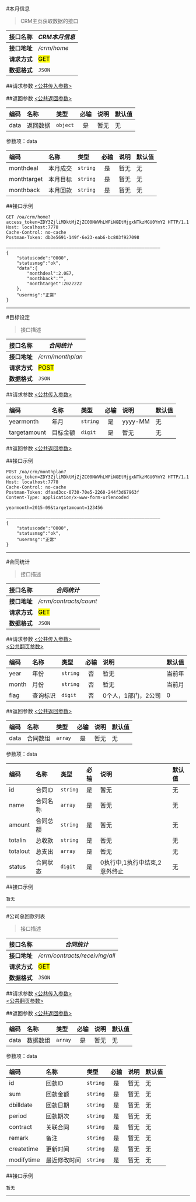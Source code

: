 #本月信息
>CRM主页获取数据的接口

| 接口名称 | *CRM本月信息* |
| -- | -- |
| **接口地址** | */crm/home* |
| **请求方式** | <mark>GET</mark> |
| **数据格式** | <code>JSON</code> |


##请求参数
[<公共传入参数>](../README.md)

##返回参数
[<公共返回参数>](../README.md)

|编码|名称|类型|必输|说明|默认值|
|:---|:---|:---|:--:|:---|:-----|
|data|返回数据|<code>object</code>|是|暂无|无|

参数项：data

|编码|名称|类型|必输|说明|默认值|
|:---|:---|:---|:--:|:---|:-----|
|monthdeal|本月成交|<code>string</code>|是|暂无|无|
|monthtarget|本月目标|<code>string</code>|是|暂无|无|
|monthback|本月回款|<code>string</code>|是|暂无|无|

##接口示例

```
GET /oa/crm/home?access_token=ZDY3ZjliMDktMjZjZC00NWVhLWFiNGEtMjgxNTkzMGU0YmY2 HTTP/1.1
Host: localhost:7778
Cache-Control: no-cache
Postman-Token: db3e5691-149f-6e23-eab6-bc803f927098

———————————————————————————————————————————————————————————
{
	"statuscode":"0000",
	"statusmsg":"ok",
	"data":{
		"monthdeal":2.0E7,
		"monthback":"",
		"monthtarget":2022222
	},
	"usermsg":"正常"
}
```

***




#目标设定
>接口描述


| 接口名称 | *合同统计* |
| -- | -- |
| **接口地址** | */crm/monthplan* |
| **请求方式** | <mark>POST</mark> |
| **数据格式** | <code>JSON</code> |


##请求参数
[<公共传入参数>](../README.md)  

|编码|名称|类型|必输|说明|默认值|
|:---|:---|:---|:--:|:---|:-----|
|yearmonth|年月|<code>string</code>|是|yyyy-MM|无|
|targetamount|目标金额|<code>digit</code>|是|暂无|无|

##返回参数
[<公共返回参数>](../README.md)

##接口示例

```
POST /oa/crm/monthplan?access_token=ZDY3ZjliMDktMjZjZC00NWVhLWFiNGEtMjgxNTkzMGU0YmY2 HTTP/1.1
Host: localhost:7778
Cache-Control: no-cache
Postman-Token: dfaad3cc-0730-70e5-2260-244f3d67963f
Content-Type: application/x-www-form-urlencoded

yearmonth=2015-09&targetamount=123456

———————————————————————————————————————————————————————————
{
	"statuscode":"0000",
	"statusmsg":"ok",
	"usermsg":"正常"
}
```

***




#合同统计
>接口描述


| 接口名称 | *合同统计* |
| -- | -- |
| **接口地址** | */crm/contracts/count* |
| **请求方式** | <mark>GET</mark> |
| **数据格式** | <code>JSON</code> |


##请求参数
[<公共传入参数>](../README.md)  
[<公共翻页参数>](../README.md)

|编码|名称|类型|必输|说明|默认值|
|:---|:---|:---|:--:|:---|:-----|
|year|年份|<code>string</code>|否|暂无|当前年|
|month|月份|<code>string</code>|否|暂无|当前月|
|flag|查询标识|<code>digit</code>|否|0个人，1部门，2公司|0|

##返回参数
[<公共返回参数>](../README.md)

|编码|名称|类型|必输|说明|默认值|
|:---|:---|:---|:--:|:---|:-----|
|data|合同数组|<code>array</code>|是|暂无|无|

参数项：data

|编码|名称|类型|必输|说明|默认值|
|:---|:---|:---|:--:|:---|:-----|
|id|合同ID|<code>string</code>|是|暂无|无|
|name|合同名称|<code>array</code>|是|暂无|无|
|amount|合同总额|<code>string</code>|是|暂无|无|
|totalin|总收款|<code>string</code>|是|暂无|无|
|totalout|总支出|<code>array</code>|是|暂无|无|
|status|合同状态|<code>digit</code>|是|0执行中,1执行中结束,2意外终止|无|

##接口示例

```
暂无

```

***




#公司总回款列表
>接口描述


| 接口名称 | *合同统计* |
| -- | -- |
| **接口地址** | */crm/contracts/receiving/all* |
| **请求方式** | <mark>GET</mark> |
| **数据格式** | <code>JSON</code> |


##请求参数
[<公共传入参数>](../README.md)  
[<公共翻页参数>](../README.md)

##返回参数
[<公共返回参数>](../README.md)

|编码|名称|类型|必输|说明|默认值|
|:---|:---|:---|:--:|:---|:-----|
|data|数据数组|<code>array</code>|是|暂无|无|

参数项：data

|编码|名称|类型|必输|说明|默认值|
|:---|:---|:---|:--:|:---|:-----|
|id|回款ID|<code>string</code>|是|暂无|无|
|sum|回款金额|<code>string</code>|是|暂无|无|
|dbilldate|回款日期|<code>string</code>|是|暂无|无|
|period|回款期次|<code>string</code>|是|暂无|无|
|contract|关联合同|<code>string</code>|是|暂无|无|
|remark|备注|<code>string</code>|是|暂无|无|
|createtime|更新时间|<code>string</code>|是|暂无|无|
|modifytime|最近修改时间|<code>string</code>|是|暂无|无|


##接口示例

```
暂无

```

***
